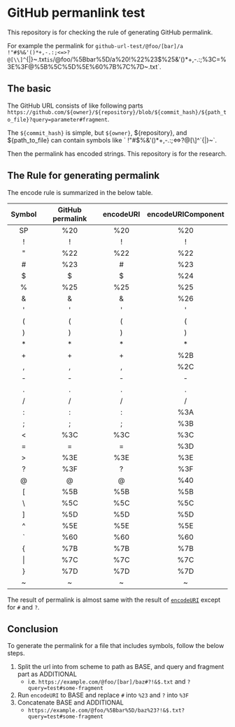 # GitHub permanlink test

This repository is for checking the rule of generating GitHub permalink.

For example the permalink for `github-url-test/@foo/[bar]/a !"#$%&'()*+,-.:;<=>?@[\\]^`{|}~.txt` is `/@foo/%5Bbar%5D/a%20!%22%23$%25&'()\*+,-.:;%3C=%3E%3F@%5B%5C%5D%5E%60%7B%7C%7D~.txt`.

## The basic

The GitHub URL consists of like following parts `https://github.com/${owner}/${repository}/blob/${commit_hash}/${path_to_file}?query=parameter#fragment`.

The `${commit_hash}` is simple, but `${owner}`, ${repository}, and ${path_to_file} can contain symbols like ` !"#$%&'()\*+,-.:;<=>?@[\\]^\`\{|\}~`.

Then the permalink has encoded strings. This repository is for the research.

## The Rule for generating permalink

The encode rule is summarized in the below table.

| Symbol | GitHub permalink | encodeURI | encodeURIComponent |
| :-: | :-: | :-: | :-: |
| SP | %20 | %20 | %20 |
| ! | ! | ! | ! |
| " | %22 | %22 | %22 |
| # | %23 | # | %23 |
| $ | $ | $ | %24 |
| % | %25 | %25 | %25 |
| & | & | & | %26 |
| ' | ' | ' | ' |
| ( | ( | ( | ( |
| ) | ) | ) | ) |
| * | * | * | * |
| + | + | + | %2B |
| , | , | , | %2C |
| - | - | - | - |
| . | . | . | . |
| / | / | / | / |
| : | : | : | %3A |
| ; | ; | ; | %3B |
| < | %3C | %3C | %3C |
| = | = | = | %3D |
| > | %3E | %3E | %3E |
| ? | %3F | ? | %3F |
| @ | @ | @ | %40 |
| [ | %5B | %5B | %5B |
| \ | %5C | %5C | %5C |
| ] | %5D | %5D | %5D |
| ^ | %5E | %5E | %5E |
| ` | %60 | %60 | %60 |
| { | %7B | %7B | %7B |
| \| | %7C | %7C | %7C |
| } | %7D | %7D | %7D |
| ~ | ~ | ~ | ~ |

The result of permalink is almost same with the result of [`encodeURI`](https://developer.mozilla.org/en-US/docs/Web/JavaScript/Reference/Global_Objects/encodeURI) except for `#` and `?`.

## Conclusion

To generate the permalink for a file that includes symbols, follow the below steps.

1. Split the url into from scheme to path as BASE, and query and fragment part as ADDITIONAL
    * i.e. `https://example.com/@foo/[bar]/baz#?!&$.txt` and `?query=test#some-fragment`
2. Run `encodeURI` to BASE and replace `#` into `%23` and `?` into `%3F`
3. Concatenate BASE and ADDITIONAL
    * `https://example.com/@foo/%5Bbar%5D/baz%23?!&$.txt?query=test#some-fragment`

